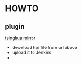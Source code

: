 # HOWTO

## plugin

[tsinghua mirror](https://mirrors.tuna.tsinghua.edu.cn/jenkins/plugins/)

- download hpi file from url above
- upload it to Jenkins
- 